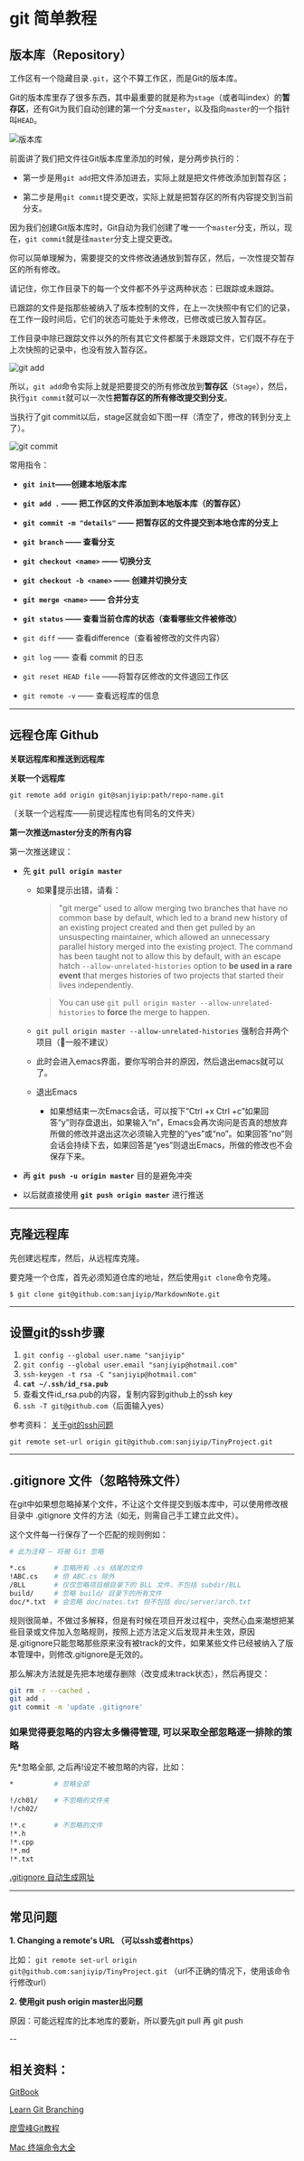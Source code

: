 # **git 简单教程**

## 版本库（Repository）

工作区有一个隐藏目录`.git`，这个不算工作区，而是Git的版本库。

Git的版本库里存了很多东西，其中最重要的就是称为`stage`（或者叫index）的**暂存区**，还有Git为我们自动创建的第一个分支`master`，以及指向`master`的一个指针叫`HEAD`。

![版本库](images/版本库.png)

前面讲了我们把文件往Git版本库里添加的时候，是分两步执行的：

- 第一步是用`git add`把文件添加进去，实际上就是把文件修改添加到暂存区；

- 第二步是用`git commit`提交更改，实际上就是把暂存区的所有内容提交到当前分支。

因为我们创建Git版本库时，Git自动为我们创建了唯一一个`master`分支，所以，现在，`git commit`就是往`master`分支上提交更改。

你可以简单理解为，需要提交的文件修改通通放到暂存区，然后，一次性提交暂存区的所有修改。

请记住，你工作目录下的每一个文件都不外乎这两种状态：已跟踪或未跟踪。 

已跟踪的文件是指那些被纳入了版本控制的文件，在上一次快照中有它们的记录，在工作一段时间后，它们的状态可能处于未修改，已修改或已放入暂存区。 

工作目录中除已跟踪文件以外的所有其它文件都属于未跟踪文件，它们既不存在于上次快照的记录中，也没有放入暂存区。


![git add](images/gitadd.png)

所以，`git add`命令实际上就是把要提交的所有修改放到**暂存区**（`Stage`），然后，执行`git commit`就可以一次性**把暂存区的所有修改提交到分支**。

当执行了git commit以后，stage区就会如下图一样（清空了，修改的转到分支上了）。

![git commit](images/gitcommit.png)

常用指令：

-  **`git init`——创建本地版本库**

-  **`git add .` —— 把工作区的文件添加到本地版本库（的暂存区）**

-  **`git commit -m "details"` —— 把暂存区的文件提交到本地仓库的分支上**

-  **`git branch` —— 查看分支**

- **`git checkout <name>` —— 切换分支**

- **`git checkout -b <name>` —— 创建并切换分支**

- **`git merge <name>` —— 合并分支**

- **`git status` —— 查看当前仓库的状态（查看哪些文件被修改）**

-  `git diff` —— 查看difference（查看被修改的文件内容）

- `git log` —— 查看 commit 的日志

-  `git reset HEAD file` ——将暂存区修改的文件退回工作区

- `git remote -v` —— 查看远程库的信息

---

## 远程仓库 Github
**关联远程库和推送到远程库**

**关联一个远程库**

`git remote add origin git@sanjiyip:path/repo-name.git`

（关联一个远程库——前提远程库也有同名的文件夹）

**第一次推送master分支的所有内容**

第一次推送建议：

- 先 **`git pull origin master`**
    - 如果提示出错，请看：
        
        > "git merge" used to allow merging two branches that have no common base by default, which led to a brand new history of an existing project created and then get pulled by an unsuspecting maintainer, which allowed an unnecessary parallel history merged into the existing project. The command has been taught not to allow this by default, with an escape hatch `--allow-unrelated-histories` option to **be used in a rare event** that merges histories of two projects that started their lives independently.

        > You can use `git pull origin master --allow-unrelated-histories` to **force** the merge to happen.

    - `git pull origin master --allow-unrelated-histories` 强制合并两个项目（一般不建议）
    
    - 此时会进入emacs界面，要你写明合并的原因，然后退出emacs就可以了。

    - 退出Emacs
        - 如果想结束一次Emacs会话，可以按下“Ctrl +x Ctrl +c”如果回答“y”则存盘退出，如果输入“n”，Emacs会再次询问是否真的想放弃所做的修改并退出这次必须输入完整的“yes”或“no”。如果回答“no”则会话会持续下去，如果回答是“yes”则退出Emacs，所做的修改也不会保存下来。

- 再 **`git push -u origin master`** 目的是避免冲突

- 以后就直接使用 **`git push origin master`** 进行推送

----

## 克隆远程库

先创建远程库，然后，从远程库克隆。

要克隆一个仓库，首先必须知道仓库的地址，然后使用`git clone`命令克隆。

```
$ git clone git@github.com:sanjiyip/MarkdownNote.git
```

---

## 设置git的ssh步骤

1. `git config --global user.name "sanjiyip"`
2. `git config --global user.email "sanjiyip@hotmail.com"`
3. `ssh-keygen -t rsa -C "sanjiyip@hotmail.com"`
4. **`cat ~/.ssh/id_rsa.pub`**
5. 查看文件id_rsa.pub的内容，复制内容到github上的ssh key
6. `ssh -T git@github.com`（后面输入yes）

参考资料：
[关于git的ssh问题](http://blog.csdn.net/jingtingfengguo/article/details/51892864)

`git remote set-url origin git@github.com:sanjiyip/TinyProject.git`


---

## .gitignore 文件（忽略特殊文件）

在git中如果想忽略掉某个文件，不让这个文件提交到版本库中，可以使用修改根目录中 .gitignore 文件的方法（如无，则需自己手工建立此文件）。

这个文件每一行保存了一个匹配的规则例如：
```bash
# 此为注释 – 将被 Git 忽略

*.cs       # 忽略所有 .cs 结尾的文件
!ABC.cs    # 但 ABC.cs 除外
/BLL       # 仅仅忽略项目根目录下的 BLL 文件，不包括 subdir/BLL
build/     # 忽略 build/ 目录下的所有文件
doc/*.txt  # 会忽略 doc/notes.txt 但不包括 doc/server/arch.txt
```

规则很简单，不做过多解释，但是有时候在项目开发过程中，突然心血来潮想把某些目录或文件加入忽略规则，按照上述方法定义后发现并未生效，原因是.gitignore只能忽略那些原来没有被track的文件，如果某些文件已经被纳入了版本管理中，则修改.gitignore是无效的。

那么解决方法就是先把本地缓存删除（改变成未track状态），然后再提交：

```bash
git rm -r --cached .
git add .
git commit -m 'update .gitignore'
```

### 如果觉得要忽略的内容太多懒得管理, 可以采取全部忽略逐一排除的策略

先*忽略全部, 之后再!设定不被忽略的内容，比如：
```bash
*          # 忽略全部

!/ch01/    # 不忽略的文件夹
!/ch02/

!*.c       # 不忽略的文件
!*.h
!*.cpp
!*.md
!*.txt
```



[.gitignore 自动生成网址](https://www.gitignore.io/)

---


## 常见问题

**1. Changing a remote's URL （可以ssh或者https）**

比如：
`git remote set-url origin git@github.com:sanjiyip/TinyProject.git` （url不正确的情况下，使用该命令行修改url）

**2. 使用git push origin master出问题**

原因：可能远程库的比本地库的要新，所以要先git pull 再 git push


--


## 相关资料：

[GitBook](https://git-scm.com/book/zh/v2)

[Learn Git Branching](https://learngitbranching.js.org/?demo)

[廖雪峰Git教程](https://www.liaoxuefeng.com/wiki/0013739516305929606dd18361248578c67b8067c8c017b000)

[Mac 终端命令大全](http://www.jianshu.com/p/3291de46f3ff)

